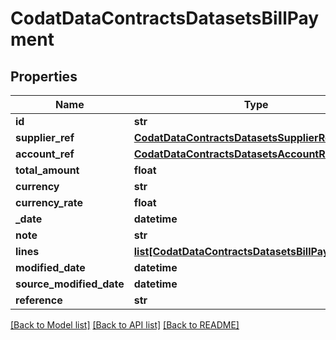 # CodatDataContractsDatasetsBillPayment

## Properties
Name | Type | Description | Notes
------------ | ------------- | ------------- | -------------
**id** | **str** |  | [optional] 
**supplier_ref** | [**CodatDataContractsDatasetsSupplierRef**](CodatDataContractsDatasetsSupplierRef.md) |  | [optional] 
**account_ref** | [**CodatDataContractsDatasetsAccountRef**](CodatDataContractsDatasetsAccountRef.md) |  | [optional] 
**total_amount** | **float** |  | [optional] 
**currency** | **str** |  | [optional] 
**currency_rate** | **float** |  | [optional] 
**_date** | **datetime** |  | 
**note** | **str** |  | [optional] 
**lines** | [**list[CodatDataContractsDatasetsBillPaymentLine]**](CodatDataContractsDatasetsBillPaymentLine.md) |  | [optional] 
**modified_date** | **datetime** |  | [optional] 
**source_modified_date** | **datetime** |  | [optional] 
**reference** | **str** |  | [optional] 

[[Back to Model list]](../README.md#documentation-for-models) [[Back to API list]](../README.md#documentation-for-api-endpoints) [[Back to README]](../README.md)

